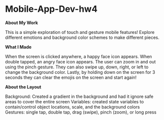 # Mobile-App-Dev-hw4

**About My Work**

This is a simple exploration of touch and gesture mobile features! Explore different emotions and background color schemes to make different pieces. 

**What I Made**

When the screen is clicked anywhere, a happy face icon appears. When double tapped, an angry face icon appears. The user can zoom in and out using the pinch gesture. They can also swipe up, down, right, or left to change the background color. Lastly, by holding down on the screen for 3 seconds they can clear the emojis on the screen and start again!  

**About the Layout**

Background: Created a gradient in the background and had it ignore safe areas to cover the entire screen
Variables: created state variables to contain/control object locations, scale, and the background colors
Gestures: single tap, double tap, drag (swipe), pinch (zoom), or long press

